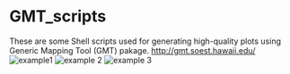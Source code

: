 # GMT_scripts
These are some Shell scripts used for generating high-quality plots using Generic Mapping Tool (GMT) pakage.
http://gmt.soest.hawaii.edu/
![example1](Fig1.png)
![example 2](Fig2.png)
![example 3](Fig3.png)
